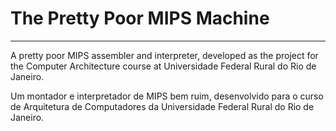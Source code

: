 # The Pretty Poor MIPS Machine

----
A pretty poor MIPS assembler and interpreter, developed as the project for the Computer Architecture course at Universidade Federal Rural do Rio de Janeiro.

Um montador e interpretador de MIPS bem ruim, desenvolvido para o curso de Arquitetura de Computadores da Universidade Federal Rural do Rio de Janeiro.

